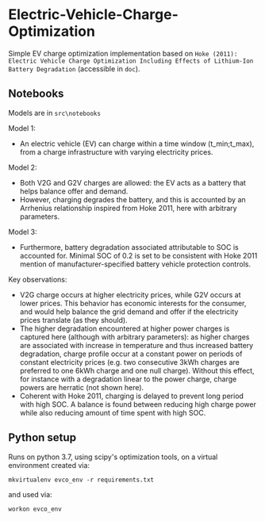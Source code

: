 # Electric-Vehicle-Charge-Optimization
Simple EV charge optimization implementation based on `Hoke (2011): Electric Vehicle Charge Optimization Including Effects of Lithium-Ion Battery Degradation` (accessible in `doc`).

## Notebooks

Models are in `src\notebooks`

Model 1:
- An electric vehicle (EV) can charge within a time window (t_min;t_max), from a charge infrastructure with varying electricity prices.

Model 2:
- Both V2G and G2V charges are allowed: the EV acts as a battery that helps balance offer and demand.
- However, charging degrades the battery, and this is accounted by an Arrhenius relationship inspired from Hoke 2011, here with arbitrary parameters.

Model 3:
- Furthermore, battery degradation associated attributable to SOC is accounted for. Minimal SOC of 0.2 is set to be consistent with Hoke 2011 mention of manufacturer-specified battery vehicle protection controls. 

Key observations:
- V2G charge occurs at higher electricity prices, while G2V occurs at lower prices. This behavior has economic interests for the consumer, and would help balance the grid demand and offer if the electricity prices translate (as they should).
- The higher degradation encountered at higher power charges is captured here (although with arbitrary parameters): as higher charges are associated with increase in temperature and thus increased battery degradation, charge profile occur at a constant power on periods of constant electricity prices (e.g. two consecutive 3kWh charges are preferred to one 6kWh charge and one null charge). Without this effect, for instance with a degradation linear to the power charge, charge powers are herratic (not shown here). 
- Coherent with Hoke 2011, charging is delayed to prevent long period with high SOC. A balance is found between reducing high charge power while also reducing amount of time spent with high SOC.


## Python setup
Runs on python 3.7, using scipy's optimization tools, on a virtual environment created via:

	mkvirtualenv evco_env -r requirements.txt

and used via:

	workon evco_env